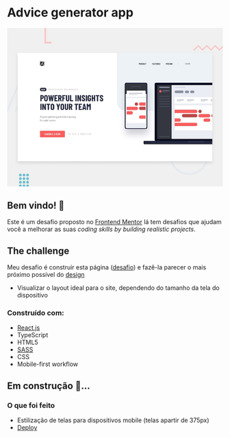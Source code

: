 # Advice generator app

![Design preview for the Advice generator app coding challenge](./src/design/desktop-preview.jpg)

## Bem vindo! 👋


Este é  um desafio proposto no [Frontend Mentor](https://www.frontendmentor.io) lá tem desafios que ajudam você a melhorar as suas *coding skills by building realistic projects*.


## The challenge

Meu desafio é construir esta página ([desafio](https://www.frontendmentor.io/challenges/project-tracking-intro-component-5d289097500fcb331a67d80e)) e fazê-la parecer o mais próximo possível do [design](./src/design)

<!-- Deploy: {link} -->

- Visualizar o layout ideal para o site, dependendo do tamanho da tela do dispositivo


 ### Construído com:

- [React.js](https://reactjs.org/)
- TypeScript
- HTML5
- [SASS](https://sass-lang.com/documentation)
- CSS 
- Mobile-first workflow

## Em construção 👷...

### O que foi feito 

- Estilização de telas para dispositivos mobile (telas apartir de 375px)
- [Deploy](https://tracking-intro-component-wheat.vercel.app/)

<!-- ### O que foi feito 
- Organização dos arquivos em pasta
- Implementação da promise Axios no projeto 
- Implementação do pré-processador SASS
- Implementação da API advice Slip
- lógica criada no  e implementada no App.js 
- Estilização de telas para dispositivos mobile (telas apartir de 375px)  ✅
- Deploy da página no vercel ✅ [CLIQUE AQUI PARA ACESSAR A PÁGINA! ](https://advice-generator-app-gamma.vercel.app/) 
- Estilização para outras telas       

### O que falta fazer

- refatoração do código 👷
- imprementar o Hooks useEffect do React.js 👷 -->
